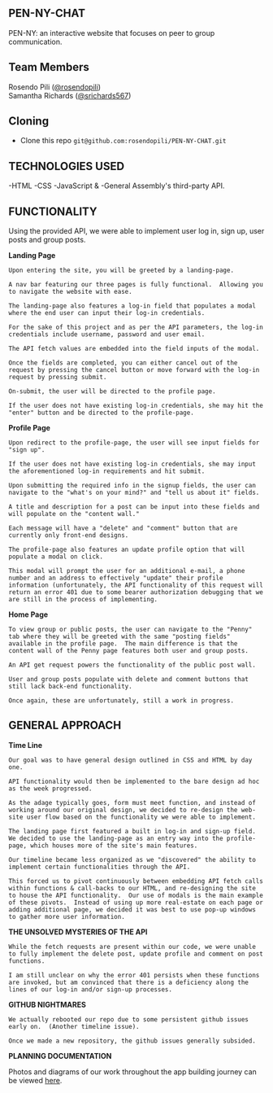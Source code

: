 ## PEN-NY-CHAT
PEN-NY: an interactive website that focuses on peer to group communication.

## Team Members 
Rosendo Pili (<a href="https://github.com/rosendopili">@rosendopili</a>)<br/>
Samantha Richards (<a href="https://github.com/srichards567">@srichards567</a>)<br/>

## Cloning
- Clone this repo `git@github.com:rosendopili/PEN-NY-CHAT.git`

## TECHNOLOGIES USED
-HTML 
-CSS 
-JavaScript & 
-General Assembly's third-party API.

## FUNCTIONALITY

Using the provided API, we were able to implement user log in, sign up, user posts and group posts.

**Landing Page**

    Upon entering the site, you will be greeted by a landing-page.

    A nav bar featuring our three pages is fully functional.  Allowing you to navigate the website with ease.

    The landing-page also features a log-in field that populates a modal where the end user can input their log-in credentials.

    For the sake of this project and as per the API parameters, the log-in credentials include username, password and user email.

    The API fetch values are embedded into the field inputs of the modal.

    Once the fields are completed, you can either cancel out of the request by pressing the cancel button or move forward with the log-in request by pressing submit.

    On-submit, the user will be directed to the profile page.

    If the user does not have existing log-in credentials, she may hit the "enter" button and be directed to the profile-page.

**Profile Page**

    Upon redirect to the profile-page, the user will see input fields for "sign up".

    If the user does not have existing log-in credentials, she may input the aforementioned log-in requirements and hit submit.

    Upon submitting the required info in the signup fields, the user can navigate to the "what's on your mind?" and "tell us about it" fields.

    A title and description for a post can be input into these fields and will populate on the "content wall."

    Each message will have a "delete" and "comment" button that are currently only front-end designs.

    The profile-page also features an update profile option that will populate a modal on click.

    This modal will prompt the user for an additional e-mail, a phone number and an address to effectively "update" their profile information (unfortunately, the API functionality of this request will return an error 401 due to some bearer authorization debugging that we are still in the process of implementing.

**Home Page**

    To view group or public posts, the user can navigate to the "Penny" tab where they will be greeted with the same "posting fields" available in the profile page.  The main difference is that the content wall of the Penny page features both user and group posts.

    An API get request powers the functionality of the public post wall.

    User and group posts populate with delete and comment buttons that still lack back-end functionality.  

    Once again, these are unfortunately, still a work in progress.

## GENERAL APPROACH

**Time Line** 

    Our goal was to have general design outlined in CSS and HTML by day one.

    API functionality would then be implemented to the bare design ad hoc as the week progressed.

    As the adage typically goes, form must meet function, and instead of working around our original design, we decided to re-design the web-site user flow based on the functionality we were able to implement.

    The landing page first featured a built in log-in and sign-up field.  We decided to use the landing-page as an entry way into the profile-page, which houses more of the site's main features.

    Our timeline became less organized as we "discovered" the ability to implement certain functionalities through the API.

    This forced us to pivot continuously between embedding API fetch calls within functions & call-backs to our HTML, and re-designing the site to house the API functionality.  Our use of modals is the main example of these pivots.  Instead of using up more real-estate on each page or adding additional page, we decided it was best to use pop-up windows to gather more user information.

**THE UNSOLVED MYSTERIES OF THE API**

    While the fetch requests are present within our code, we were unable to fully implement the delete post, update profile and comment on post functions.

    I am still unclear on why the error 401 persists when these functions are invoked, but am convinced that there is a deficiency along the lines of our log-in and/or sign-up processes.

**GITHUB NIGHTMARES**

    We actually rebooted our repo due to some persistent github issues early on.  (Another timeline issue).

    Once we made a new repository, the github issues generally subsided.

**PLANNING DOCUMENTATION**

Photos and diagrams of our work throughout the app building journey can be viewed [here](https://docs.google.com/presentation/d/1e5vG0iM1sKKpUTAdHejLI4O4lg-3y5W3rAz6ITr73r0/edit?usp=sharing).
